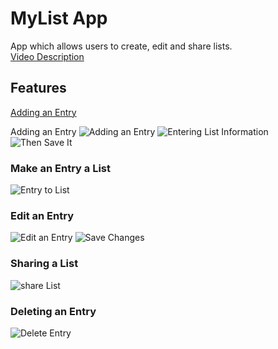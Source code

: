 # MyList App

<p>App which allows users to create, edit and share lists.<br>
<a href="https://www.youtube.com">Video Description</a></p>

## Features
<a href="#addEntry">Adding an Entry</a>

<a name = "addEntry">Adding an Entry</a>
![Adding an Entry](/readMeImages/addEntry.jpg)
![Entering List Information](/readMeImages/enterTitleDescription.jpg)
![Then Save It](/readMeImages/saveEntry.jpg)

### Make an Entry a List
![Entry to List](/readMeImages/entryToList.jpg)

### Edit an Entry
![Edit an Entry](/readMeImages/editEntry.jpg)
![Save Changes](/readMeImages/saveChanges.jpg)

### Sharing a List
![share List](/readMeImages/shareList.jpg)

### Deleting an Entry
![Delete Entry](/readMeImages/deleteEntry.jpg)